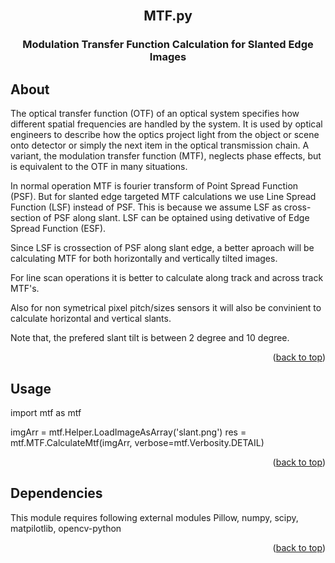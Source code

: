 <div id="top"></div>
<!-- PROJECT LOGO -->
<br />
<div align="center">
  <h2 align="center">MTF.py</h2>
  <h3 align="center">Modulation Transfer Function Calculation for Slanted Edge Images</h3>
</div>

<!-- ABOUT -->
## About

The optical transfer function (OTF) of an optical system specifies 
how different spatial frequencies are handled by the system. 
It is used by optical engineers to describe how the optics project 
light from the object or scene onto detector or simply the next item 
in the optical transmission chain. 
A variant, the modulation transfer function (MTF), neglects phase effects, 
but is equivalent to the OTF in many situations.

In normal operation MTF is fourier transform of Point Spread Function (PSF).
But for slanted edge targeted MTF calculations we use Line Spread Function (LSF)
instead of PSF. This is because we assume LSF as cross-section of PSF along slant.
LSF can be optained using detivative of Edge Spread Function (ESF).

Since LSF is crossection of PSF along slant edge, a better aproach will be 
calculating MTF for both horizontally and vertically tilted images.

For line scan operations it is better to calculate along track and 
across track MTF's.

Also for non symetrical pixel pitch/sizes sensors it will also be convinient
to calculate horizontal and vertical slants.

Note that, the prefered slant tilt is between 2 degree and 10 degree.

<p align="right">(<a href="#top">back to top</a>)</p>


<!-- USAGE -->
## Usage
import mtf as mtf

imgArr = mtf.Helper.LoadImageAsArray('slant.png')
res = mtf.MTF.CalculateMtf(imgArr, verbose=mtf.Verbosity.DETAIL)

<p align="right">(<a href="#top">back to top</a>)</p>


<!-- DEPENDENCIES -->
## Dependencies

This module requires following external modules
    Pillow, numpy, scipy, matpilotlib, opencv-python

<p align="right">(<a href="#top">back to top</a>)</p>



